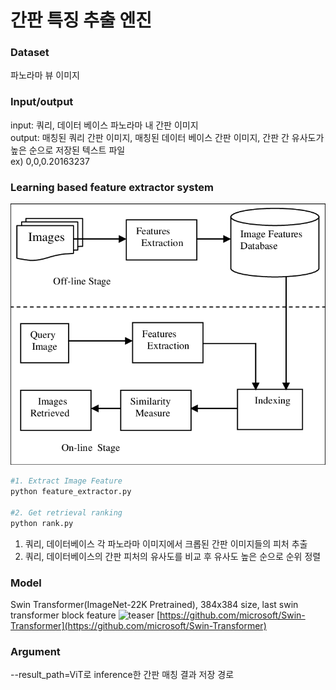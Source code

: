 # 간판 특징 추출 엔진

### Dataset

파노라마 뷰 이미지 

### Input/output
input: 쿼리, 데이터 베이스 파노라마 내 간판 이미지  
output: 매칭된 쿼리 간판 이미지, 매칭된 데이터 베이스 간판 이미지, 간판 간 유사도가 높은 순으로 저장된 텍스트 파일  
ex) 0,0,0.20163237

### Learning based feature extractor s**ystem**

![Image_Retrieval_System](./imgs/image_retrieval_system.png)

```bash
#1. Extract Image Feature
python feature_extractor.py

#2. Get retrieval ranking
python rank.py
```

1. 쿼리, 데이터베이스 각 파노라마 이미지에서 크롭된 간판 이미지들의 피처 추출
2. 쿼리, 데이터베이스의 간판 피처의 유사도를 비교 후 유사도 높은 순으로 순위 정렬

### Model

Swin Transformer(ImageNet-22K Pretrained), 384x384 size, last swin transformer block feature 
![teaser](https://user-images.githubusercontent.com/57248121/213603171-64fa76dc-7ea0-4e73-8eca-ec90e3cbf1dd.png)
[https://github.com/microsoft/Swin-Transformer](https://github.com/microsoft/Swin-Transformer)

### Argument

--result_path=ViT로 inference한 간판 매칭 결과 저장 경로
